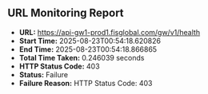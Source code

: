 ## URL Monitoring Report

- **URL:** https://api-gw1-prod1.fisglobal.com/gw/v1/health
- **Start Time:** 2025-08-23T00:54:18.620826
- **End Time:** 2025-08-23T00:54:18.866865
- **Total Time Taken:** 0.246039 seconds
- **HTTP Status Code:** 403
- **Status:** Failure
- **Failure Reason:** HTTP Status Code: 403
